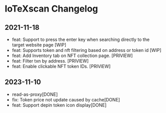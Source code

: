 # IoTeXscan Changelog

## 2021-11-18
- feat: Support to press the enter key when searching directly to the target website page [WIP]
- feat: Supports token and nft filtering based on address or token id [WIP]
- feat: Add Inventory tab on NFT collection page. [PRIVIEW]
- feat: Filter txn by address. [PRIVIEW]
- feat: Enable clickable NFT token IDs. [PRIVIEW]
## 2023-11-10
- read-as-proxy[DONE]
- fix: Token price not update caused by cache[DONE]
- feat: Support depin token icon display[DONE]
